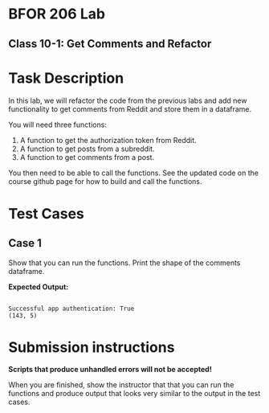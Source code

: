 # BFOR 206 Lab
## Class 10-1: Get Comments and Refactor


# Task Description

In this lab, we will refactor the code from the previous labs
and add new functionality to get comments from Reddit and 
store them in a dataframe.


You will need three functions:

1. A function to get the authorization token from Reddit.
2. A function to get posts from a subreddit.
3. A function to get comments from a post.

You then need to be able to call the functions. See the updated 
code on the course github page for how to build and call the
functions.

# Test Cases

## Case 1
Show that you can run the functions. Print the shape of the
comments dataframe.

**Expected Output:**
```

Successful app authentication: True
(143, 5)

```

# Submission instructions

**Scripts that produce unhandled errors will not be accepted!**


When you are finished, show the instructor that
that you can run the functions and produce output that
looks very similar to the output in the test cases.
